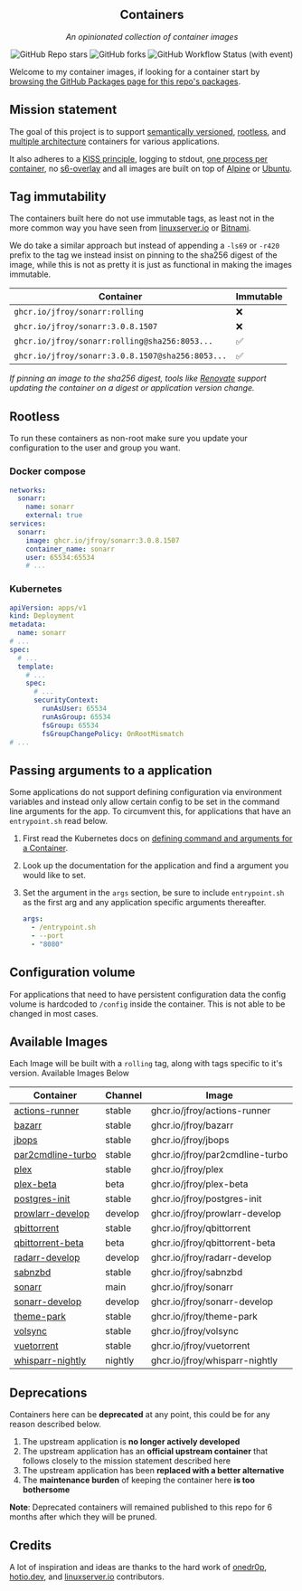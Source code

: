 <!---
NOTE: AUTO-GENERATED FILE
to edit this file, instead edit its template at: ./github/scripts/templates/README.md.j2
-->
<div align="center">


## Containers

_An opinionated collection of container images_

</div>

<div align="center">

![GitHub Repo stars](https://img.shields.io/github/stars/jfroy/containers?style=for-the-badge)
![GitHub forks](https://img.shields.io/github/forks/jfroy/containers?style=for-the-badge)
![GitHub Workflow Status (with event)](https://img.shields.io/github/actions/workflow/status/jfroy/containers/release-scheduled.yaml?style=for-the-badge&label=Scheduled%20Release)

</div>

Welcome to my container images, if looking for a container start by [browsing the GitHub Packages page for this repo's packages](https://github.com/jfroy?tab=packages&repo_name=containers).

## Mission statement

The goal of this project is to support [semantically versioned](https://semver.org/), [rootless](https://rootlesscontaine.rs/), and [multiple architecture](https://www.docker.com/blog/multi-arch-build-and-images-the-simple-way/) containers for various applications.

It also adheres to a [KISS principle](https://en.wikipedia.org/wiki/KISS_principle), logging to stdout, [one process per container](https://testdriven.io/tips/59de3279-4a2d-4556-9cd0-b444249ed31e/), no [s6-overlay](https://github.com/just-containers/s6-overlay) and all images are built on top of [Alpine](https://hub.docker.com/_/alpine) or [Ubuntu](https://hub.docker.com/_/ubuntu).

## Tag immutability

The containers built here do not use immutable tags, as least not in the more common way you have seen from [linuxserver.io](https://fleet.linuxserver.io/) or [Bitnami](https://bitnami.com/stacks/containers).

We do take a similar approach but instead of appending a `-ls69` or `-r420` prefix to the tag we instead insist on pinning to the sha256 digest of the image, while this is not as pretty it is just as functional in making the images immutable.

| Container                                          | Immutable |
|----------------------------------------------------|-----------|
| `ghcr.io/jfroy/sonarr:rolling`                   | ❌         |
| `ghcr.io/jfroy/sonarr:3.0.8.1507`                | ❌         |
| `ghcr.io/jfroy/sonarr:rolling@sha256:8053...`    | ✅         |
| `ghcr.io/jfroy/sonarr:3.0.8.1507@sha256:8053...` | ✅         |

_If pinning an image to the sha256 digest, tools like [Renovate](https://github.com/renovatebot/renovate) support updating the container on a digest or application version change._

## Rootless

To run these containers as non-root make sure you update your configuration to the user and group you want.

### Docker compose

```yaml
networks:
  sonarr:
    name: sonarr
    external: true
services:
  sonarr:
    image: ghcr.io/jfroy/sonarr:3.0.8.1507
    container_name: sonarr
    user: 65534:65534
    # ...
```

### Kubernetes

```yaml
apiVersion: apps/v1
kind: Deployment
metadata:
  name: sonarr
# ...
spec:
  # ...
  template:
    # ...
    spec:
      # ...
      securityContext:
        runAsUser: 65534
        runAsGroup: 65534
        fsGroup: 65534
        fsGroupChangePolicy: OnRootMismatch
# ...
```

## Passing arguments to a application

Some applications do not support defining configuration via environment variables and instead only allow certain config to be set in the command line arguments for the app. To circumvent this, for applications that have an `entrypoint.sh` read below.

1. First read the Kubernetes docs on [defining command and arguments for a Container](https://kubernetes.io/docs/tasks/inject-data-application/define-command-argument-container/).
2. Look up the documentation for the application and find a argument you would like to set.
3. Set the argument in the `args` section, be sure to include `entrypoint.sh` as the first arg and any application specific arguments thereafter.

    ```yaml
    args:
      - /entrypoint.sh
      - --port
      - "8080"
    ```

## Configuration volume

For applications that need to have persistent configuration data the config volume is hardcoded to `/config` inside the container. This is not able to be changed in most cases.

## Available Images

Each Image will be built with a `rolling` tag, along with tags specific to it's version. Available Images Below

Container | Channel | Image
--- | --- | ---
[actions-runner](https://github.com/jfroy/containers/pkgs/container/actions-runner) | stable | ghcr.io/jfroy/actions-runner
[bazarr](https://github.com/jfroy/containers/pkgs/container/bazarr) | stable | ghcr.io/jfroy/bazarr
[jbops](https://github.com/jfroy/containers/pkgs/container/jbops) | stable | ghcr.io/jfroy/jbops
[par2cmdline-turbo](https://github.com/jfroy/containers/pkgs/container/par2cmdline-turbo) | stable | ghcr.io/jfroy/par2cmdline-turbo
[plex](https://github.com/jfroy/containers/pkgs/container/plex) | stable | ghcr.io/jfroy/plex
[plex-beta](https://github.com/jfroy/containers/pkgs/container/plex-beta) | beta | ghcr.io/jfroy/plex-beta
[postgres-init](https://github.com/jfroy/containers/pkgs/container/postgres-init) | stable | ghcr.io/jfroy/postgres-init
[prowlarr-develop](https://github.com/jfroy/containers/pkgs/container/prowlarr-develop) | develop | ghcr.io/jfroy/prowlarr-develop
[qbittorrent](https://github.com/jfroy/containers/pkgs/container/qbittorrent) | stable | ghcr.io/jfroy/qbittorrent
[qbittorrent-beta](https://github.com/jfroy/containers/pkgs/container/qbittorrent-beta) | beta | ghcr.io/jfroy/qbittorrent-beta
[radarr-develop](https://github.com/jfroy/containers/pkgs/container/radarr-develop) | develop | ghcr.io/jfroy/radarr-develop
[sabnzbd](https://github.com/jfroy/containers/pkgs/container/sabnzbd) | stable | ghcr.io/jfroy/sabnzbd
[sonarr](https://github.com/jfroy/containers/pkgs/container/sonarr) | main | ghcr.io/jfroy/sonarr
[sonarr-develop](https://github.com/jfroy/containers/pkgs/container/sonarr-develop) | develop | ghcr.io/jfroy/sonarr-develop
[theme-park](https://github.com/jfroy/containers/pkgs/container/theme-park) | stable | ghcr.io/jfroy/theme-park
[volsync](https://github.com/jfroy/containers/pkgs/container/volsync) | stable | ghcr.io/jfroy/volsync
[vuetorrent](https://github.com/jfroy/containers/pkgs/container/vuetorrent) | stable | ghcr.io/jfroy/vuetorrent
[whisparr-nightly](https://github.com/jfroy/containers/pkgs/container/whisparr-nightly) | nightly | ghcr.io/jfroy/whisparr-nightly


## Deprecations

Containers here can be **deprecated** at any point, this could be for any reason described below.

1. The upstream application is **no longer actively developed**
2. The upstream application has an **official upstream container** that follows closely to the mission statement described here
3. The upstream application has been **replaced with a better alternative**
4. The **maintenance burden** of keeping the container here **is too bothersome**

**Note**: Deprecated containers will remained published to this repo for 6 months after which they will be pruned.

## Credits

A lot of inspiration and ideas are thanks to the hard work of [onedr0p](https://github.com/onedr0p/), [hotio.dev](https://hotio.dev/), and [linuxserver.io](https://www.linuxserver.io/) contributors.